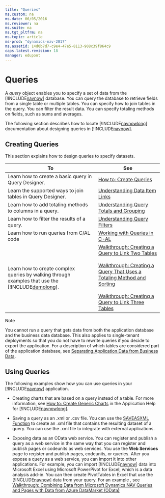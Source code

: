 ```yaml
---
title: "Queries"
ms.custom: na
ms.date: 06/05/2016
ms.reviewer: na
ms.suite: na
ms.tgt_pltfrm: na
ms.topic: article
ms-prod: "dynamics-nav-2017"
ms.assetid: 14d0b7d7-c9e4-47e5-8113-908c39f864c9
caps.latest.revision: 18
manager: edupont
---
```

# Queries
A *query* object enables you to specify a set of data from the [!INCLUDE[navnow](includes/navnow_md.md)] database. You can query the database to retrieve fields from a single table or multiple tables. You can specify how to join tables in the query. You can filter the result data. You can specify totaling methods on fields, such as sums and averages.  
  
 The following section describes how to locate [!INCLUDE[navnowlong](includes/navnowlong_md.md)] documentation about designing queries in [!INCLUDE[navnow](includes/navnow_md.md)].  
  
## Creating Queries  
 This section explains how to design queries to specify datasets.  
  
|To|See|  
|--------|---------|  
|Learn how to create a basic query in Query Designer.|[How to: Create Queries](How%20to:%20Create%20Queries.md)|  
|Learn the supported ways to join tables in Query Designer.|[Understanding Data Item Links](Understanding-Data-Item-Links.md)|  
|Learn how to add totaling methods to columns in a query.|[Understanding Query Totals and Grouping](Understanding-Query-Totals-and-Grouping.md)|  
|Learn how to filter the results of a query.|[Understanding Query Filters](Understanding-Query-Filters.md)|  
|Learn how to run queries from C/AL code|[Working with Queries in C-AL](Working-with-Queries-in-C-AL.md)|  
|Learn how to create complex queries by walking through examples that use the [!INCLUDE[demolong](includes/demolong_md.md)].|[Walkthrough: Creating a Query to Link Two Tables](Walkthrough:%20Creating%20a%20Query%20to%20Link%20Two%20Tables.md)<br /><br /> [Walkthrough: Creating a Query That Uses a Totaling Method and Sorting](Walkthrough:%20Creating%20a%20Query%20That%20Uses%20a%20Totaling%20Method%20and%20Sorting.md)<br /><br /> [Walkthrough: Creating a Query to Link Three Tables](Walkthrough:%20Creating%20a%20Query%20to%20Link%20Three%20Tables.md)|  
  
> [!NOTE]  
>  You cannot run a query that gets data from both the application database and the business data database. This also applies to single-tenant deployments so that you do not have to rewrite queries if you decide to export the application. For a description of which tables are considered part of the application database, see [Separating Application Data from Business Data](Separating-Application-Data-from-Business-Data.md).  
  
## Using Queries  
 The following examples show how you can use queries in your [!INCLUDE[navnow](includes/navnow_md.md)] application.  
  
-   Creating charts that are based on a query instead of a table. For more information, see [How to: Create Generic Charts](How%20to:%20Create%20Generic%20Charts.md) in the Application Help for [!INCLUDE[navnowlong](includes/navnowlong_md.md)].  
  
-   Saving a query as an .xml or .csv file. You can use the [SAVEASXML Function](SAVEASXML-Function.md) to create an .xml file that contains the resulting dataset of a query. You can use the .xml file to integrate with external applications.  
  
-   Exposing data as an OData web service. You can register and publish a query as a web service in the same way that you can register and publish pages or codeunits as web services. You use the **Web Services** page to register and publish pages, codeunits, or queries. After you expose a query as a web service, you can import it into other applications. For example, you can import [!INCLUDE[navnow](includes/navnow_md.md)] data into Microsoft Excel using Microsoft PowerPivot for Excel, which is a data analysis add-in. You can then create PivotTables in Excel that use the [!INCLUDE[navnow](includes/navnow_md.md)] data from your query. For an example , see [Walkthrough: Combining Data from Microsoft Dynamics NAV Queries and Pages with Data from Azure DataMarket \(OData\)](Walkthrough:%20Combining%20Data%20from%20Microsoft%20Dynamics%20NAV%20Queries%20and%20Pages%20with%20Data%20from%20Azure%20DataMarket%20\(OData\).md)